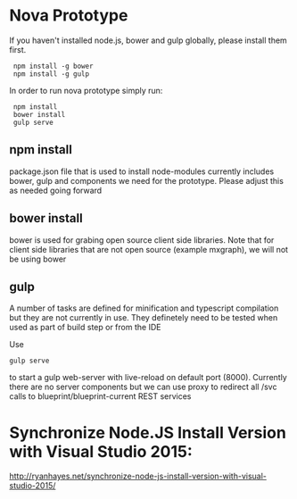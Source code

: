# Nova Prototype

If you haven't installed node.js, bower and gulp globally, please install them first.
```
 npm install -g bower
 npm install -g gulp
```

In order to run nova prototype simply run:
```
 npm install
 bower install
 gulp serve
```

## npm install
package.json file that is used to install node-modules currently includes bower, gulp and components we need for the prototype. Please adjust this as needed going forward

## bower install
bower is used for grabing open source client side libraries.
Note that for client side libraries that are not open source (example mxgraph), we will not be using bower

## gulp 
A number of tasks are defined for minification and typescript compilation but they are not currently in use. They definetely need to be tested when used as part of build step or from the IDE

Use
```
gulp serve
```
to start a gulp web-server with live-reload on default port (8000). Currently there are no server components but we can use proxy to redirect all /svc calls to blueprint/blueprint-current REST services

# Synchronize Node.JS Install Version with Visual Studio 2015:
http://ryanhayes.net/synchronize-node-js-install-version-with-visual-studio-2015/ 
